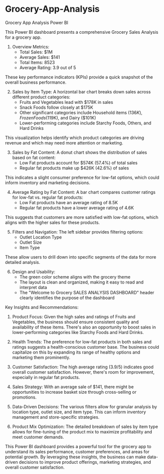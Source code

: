 # Grocery-App-Analysis
Grocery App Analysis Power BI

This Power BI dashboard presents a comprehensive Grocery Sales Analysis for a grocery app.

1. Overview Metrics:
   - Total Sales: $1M
   - Average Sales: $141
   - Total Items: 8523
   - Average Rating: 3.9 out of 5

These key performance indicators (KPIs) provide a quick snapshot of the overall business performance.

2. Sales by Item Type:
A horizontal bar chart breaks down sales across different product categories:
   - Fruits and Vegetables lead with $178K in sales
   - Snack Foods follow closely at $175K
   - Other significant categories include Household items ($136K), Frozen Foods ($119K), and Dairy ($101K)
   - Lower-performing categories include Starchy Foods, Others, and Hard Drinks

This visualization helps identify which product categories are driving revenue and which may need more attention or marketing.

3. Sales by Fat Content:
A donut chart shows the distribution of sales based on fat content:
   - Low Fat products account for $574K (57.4%) of total sales
   - Regular fat products make up $426K (42.6%) of sales

This indicates a slight consumer preference for low-fat options, which could inform inventory and marketing decisions.

4. Average Rating by Fat Content:
A bar chart compares customer ratings for low-fat vs. regular fat products:
   - Low Fat products have an average rating of 8.5K
   - Regular fat products have a lower average rating of 4.6K

This suggests that customers are more satisfied with low-fat options, which aligns with the higher sales for these products.

5. Filters and Navigation:
The left sidebar provides filtering options:
   - Outlet Location Type
   - Outlet Size
   - Item Type

These allow users to drill down into specific segments of the data for more detailed analysis.

6. Design and Usability:
   - The green color scheme aligns with the grocery theme
   - The layout is clean and organized, making it easy to read and interpret data
   - The "Welcome to Grocery SALES ANALYSIS DASHBOARD" header clearly identifies the purpose of the dashboard

Key Insights and Recommendations:

1. Product Focus: Given the high sales and ratings of Fruits and Vegetables, the business should ensure consistent quality and availability of these items. There's also an opportunity to boost sales in lower-performing categories like Starchy Foods and Hard Drinks.

2. Health Trends: The preference for low-fat products in both sales and ratings suggests a health-conscious customer base. The business could capitalize on this by expanding its range of healthy options and marketing them prominently.

3. Customer Satisfaction: The high average rating (3.9/5) indicates good overall customer satisfaction. However, there's room for improvement, especially in regular fat products.

4. Sales Strategy: With an average sale of $141, there might be opportunities to increase basket size through cross-selling or promotions.

5. Data-Driven Decisions: The various filters allow for granular analysis by location type, outlet size, and item type. This can inform inventory management and store-specific strategies.

6. Product Mix Optimization: The detailed breakdown of sales by item type allows for fine-tuning of the product mix to maximize profitability and meet customer demands.

This Power BI dashboard provides a powerful tool for the grocery app to understand its sales performance, customer preferences, and areas for potential growth. By leveraging these insights, the business can make data-driven decisions to improve product offerings, marketing strategies, and overall customer satisfaction.
